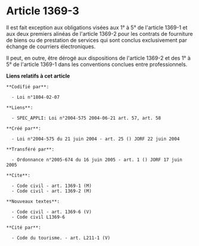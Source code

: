 # Article 1369-3

Il est fait exception aux obligations visées aux 1° à 5° de l'article 1369-1 et aux deux premiers alinéas de l'article 1369-2
pour les contrats de fourniture de biens ou de prestation de services qui sont conclus exclusivement par échange de courriers
électroniques.

Il peut, en outre, être dérogé aux dispositions de l'article 1369-2 et des 1° à 5° de l'article 1369-1 dans les conventions
conclues entre professionnels.

**Liens relatifs à cet article**

	**Codifié par**:

	  - Loi n°1804-02-07

	**Liens**:

	  - SPEC_APPLI: Loi n°2004-575 2004-06-21 art. 57, art. 58

	**Créé par**:

	  - Loi n°2004-575 du 21 juin 2004 - art. 25 () JORF 22 juin 2004

	**Transféré par**:

	  - Ordonnance n°2005-674 du 16 juin 2005 - art. 1 () JORF 17 juin 2005

	**Cite**:

	  - Code civil - art. 1369-1 (M)
	  - Code civil - art. 1369-2 (M)

	**Nouveaux textes**:

	  - Code civil - art. 1369-6 (V)
	  - Code civil L1369-6

	**Cité par**:

	  - Code du tourisme. - art. L211-1 (V)
